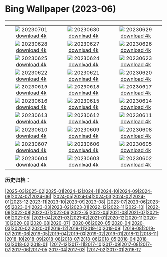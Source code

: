 # Bing Wallpaper (2023-06)
**************
| | | |
| :----: | :----: | :----: |
| ![](https://www.bing.com/th?id=OHR.ClamBears_EN-US1283973201_1920x1080.jpg) 20230701 [download 4k](https://www.bing.com/th?id=OHR.ClamBears_EN-US1283973201_UHD.jpg) | ![](https://www.bing.com/th?id=OHR.BanyakIslands_EN-US2426505225_1920x1080.jpg) 20230630 [download 4k](https://www.bing.com/th?id=OHR.BanyakIslands_EN-US2426505225_UHD.jpg) | ![](https://www.bing.com/th?id=OHR.PrideIceland_EN-US2263138010_1920x1080.jpg) 20230629 [download 4k](https://www.bing.com/th?id=OHR.PrideIceland_EN-US2263138010_UHD.jpg) |
| ![](https://www.bing.com/th?id=OHR.SedonaSunset_EN-US2192383635_1920x1080.jpg) 20230628 [download 4k](https://www.bing.com/th?id=OHR.SedonaSunset_EN-US2192383635_UHD.jpg) | ![](https://www.bing.com/th?id=OHR.VillandryGarden_EN-US2096198100_1920x1080.jpg) 20230627 [download 4k](https://www.bing.com/th?id=OHR.VillandryGarden_EN-US2096198100_UHD.jpg) | ![](https://www.bing.com/th?id=OHR.PetraTreasury_EN-US1981994011_1920x1080.jpg) 20230626 [download 4k](https://www.bing.com/th?id=OHR.PetraTreasury_EN-US1981994011_UHD.jpg) |
| ![](https://www.bing.com/th?id=OHR.NhaTrang_EN-US1821500559_1920x1080.jpg) 20230625 [download 4k](https://www.bing.com/th?id=OHR.NhaTrang_EN-US1821500559_UHD.jpg) | ![](https://www.bing.com/th?id=OHR.PollinatorMonarch_EN-US1506878789_1920x1080.jpg) 20230624 [download 4k](https://www.bing.com/th?id=OHR.PollinatorMonarch_EN-US1506878789_UHD.jpg) | ![](https://www.bing.com/th?id=OHR.PeruAmazon_EN-US1428483038_1920x1080.jpg) 20230623 [download 4k](https://www.bing.com/th?id=OHR.PeruAmazon_EN-US1428483038_UHD.jpg) |
| ![](https://www.bing.com/th?id=OHR.StonehengeSalisbury_EN-US1337618356_1920x1080.jpg) 20230622 [download 4k](https://www.bing.com/th?id=OHR.StonehengeSalisbury_EN-US1337618356_UHD.jpg) | ![](https://www.bing.com/th?id=OHR.EagleTree_EN-US8588984234_1920x1080.jpg) 20230621 [download 4k](https://www.bing.com/th?id=OHR.EagleTree_EN-US8588984234_UHD.jpg) | ![](https://www.bing.com/th?id=OHR.SanFranHall_EN-US0993956473_1920x1080.jpg) 20230620 [download 4k](https://www.bing.com/th?id=OHR.SanFranHall_EN-US0993956473_UHD.jpg) |
| ![](https://www.bing.com/th?id=OHR.TernFather_EN-US0899570111_1920x1080.jpg) 20230619 [download 4k](https://www.bing.com/th?id=OHR.TernFather_EN-US0899570111_UHD.jpg) | ![](https://www.bing.com/th?id=OHR.SurfSanDiego_EN-US0761983664_1920x1080.jpg) 20230618 [download 4k](https://www.bing.com/th?id=OHR.SurfSanDiego_EN-US0761983664_UHD.jpg) | ![](https://www.bing.com/th?id=OHR.HawksbillTurtle_EN-US0640232978_1920x1080.jpg) 20230617 [download 4k](https://www.bing.com/th?id=OHR.HawksbillTurtle_EN-US0640232978_UHD.jpg) |
| ![](https://www.bing.com/th?id=OHR.SmokyFireflies_EN-US8809086301_1920x1080.jpg) 20230616 [download 4k](https://www.bing.com/th?id=OHR.SmokyFireflies_EN-US8809086301_UHD.jpg) | ![](https://www.bing.com/th?id=OHR.FlagDayCapitol_EN-US8751000302_1920x1080.jpg) 20230615 [download 4k](https://www.bing.com/th?id=OHR.FlagDayCapitol_EN-US8751000302_UHD.jpg) | ![](https://www.bing.com/th?id=OHR.OkefenokeeSwamp_EN-US8688169198_1920x1080.jpg) 20230614 [download 4k](https://www.bing.com/th?id=OHR.OkefenokeeSwamp_EN-US8688169198_UHD.jpg) |
| ![](https://www.bing.com/th?id=OHR.BigBendAnniv_EN-US8613000977_1920x1080.jpg) 20230613 [download 4k](https://www.bing.com/th?id=OHR.BigBendAnniv_EN-US8613000977_UHD.jpg) | ![](https://www.bing.com/th?id=OHR.GoliathHeron_EN-US5151186674_1920x1080.jpg) 20230612 [download 4k](https://www.bing.com/th?id=OHR.GoliathHeron_EN-US5151186674_UHD.jpg) | ![](https://www.bing.com/th?id=OHR.PortugalDay_EN-US8470533567_1920x1080.jpg) 20230611 [download 4k](https://www.bing.com/th?id=OHR.PortugalDay_EN-US8470533567_UHD.jpg) |
| ![](https://www.bing.com/th?id=OHR.BalloonsTurkey_EN-US8385517143_1920x1080.jpg) 20230610 [download 4k](https://www.bing.com/th?id=OHR.BalloonsTurkey_EN-US8385517143_UHD.jpg) | ![](https://www.bing.com/th?id=OHR.PlayfulHumpback_EN-US8290961519_1920x1080.jpg) 20230609 [download 4k](https://www.bing.com/th?id=OHR.PlayfulHumpback_EN-US8290961519_UHD.jpg) | ![](https://www.bing.com/th?id=OHR.ChacoCulture_EN-US8179442556_1920x1080.jpg) 20230608 [download 4k](https://www.bing.com/th?id=OHR.ChacoCulture_EN-US8179442556_UHD.jpg) |
| ![](https://www.bing.com/th?id=OHR.CliffsEtretat_EN-US8125687089_1920x1080.jpg) 20230607 [download 4k](https://www.bing.com/th?id=OHR.CliffsEtretat_EN-US8125687089_UHD.jpg) | ![](https://www.bing.com/th?id=OHR.PlasticParrotfish_EN-US8059787303_1920x1080.jpg) 20230606 [download 4k](https://www.bing.com/th?id=OHR.PlasticParrotfish_EN-US8059787303_UHD.jpg) | ![](https://www.bing.com/th?id=OHR.MauiBeach_EN-US7999098369_1920x1080.jpg) 20230605 [download 4k](https://www.bing.com/th?id=OHR.MauiBeach_EN-US7999098369_UHD.jpg) |
| ![](https://www.bing.com/th?id=OHR.SouthKaibabTrail_EN-US7932080032_1920x1080.jpg) 20230604 [download 4k](https://www.bing.com/th?id=OHR.SouthKaibabTrail_EN-US7932080032_UHD.jpg) | ![](https://www.bing.com/th?id=OHR.GemsbokNamibia_EN-US7844189674_1920x1080.jpg) 20230603 [download 4k](https://www.bing.com/th?id=OHR.GemsbokNamibia_EN-US7844189674_UHD.jpg) | ![](https://www.bing.com/th?id=OHR.ReefAwareness_EN-US4807167780_1920x1080.jpg) 20230602 [download 4k](https://www.bing.com/th?id=OHR.ReefAwareness_EN-US4807167780_UHD.jpg) |

### 历史归档：

|[2025-03](2025-03/2025-03.md)|[2025-02](2025-02/2025-02.md)|[2025-01](2025-01/2025-01.md)|[2024-12](2024-12/2024-12.md)|[2024-11](2024-11/2024-11.md)|[2024-10](2024-10/2024-10.md)|[2024-09](2024-09/2024-09.md)|[2024-08](2024-08/2024-08.md)|[2024-07](2024-07/2024-07.md)|[2024-06](2024-06/2024-06.md)|
|[2024-05](2024-05/2024-05.md)|[2024-04](2024-04/2024-04.md)|[2024-03](2024-03/2024-03.md)|[2024-02](2024-02/2024-02.md)|[2024-01](2024-01/2024-01.md)|[2023-12](2023-12/2023-12.md)|[2023-11](2023-11/2023-11.md)|[2023-10](2023-10/2023-10.md)|[2023-09](2023-09/2023-09.md)|[2023-08](2023-08/2023-08.md)|
|[2023-07](2023-07/2023-07.md)|[2023-06](2023-06/2023-06.md)|[2023-05](2023-05/2023-05.md)|[2023-04](2023-04/2023-04.md)|[2023-03](2023-03/2023-03.md)|[2023-02](2023-02/2023-02.md)|[2023-01](2023-01/2023-01.md)|[2022-12](2022-12/2022-12.md)|[2022-11](2022-11/2022-11.md)|[2022-10](2022-10/2022-10.md)|
|[2022-09](2022-09/2022-09.md)|[2022-08](2022-08/2022-08.md)|[2022-07](2022-07/2022-07.md)|[2022-06](2022-06/2022-06.md)|[2022-05](2022-05/2022-05.md)|[2022-04](2022-04/2022-04.md)|[2021-08](2021-08/2021-08.md)|[2021-07](2021-07/2021-07.md)|[2021-06](2021-06/2021-06.md)|[2021-05](2021-05/2021-05.md)|
|[2021-04](2021-04/2021-04.md)|[2021-03](2021-03/2021-03.md)|[2021-02](2021-02/2021-02.md)|[2021-01](2021-01/2021-01.md)|[2020-12](2020-12/2020-12.md)|[2020-11](2020-11/2020-11.md)|[2020-10](2020-10/2020-10.md)|[2020-09](2020-09/2020-09.md)|[2020-08](2020-08/2020-08.md)|[2020-07](2020-07/2020-07.md)|
|[2020-06](2020-06/2020-06.md)|[2020-05](2020-05/2020-05.md)|[2020-04](2020-04/2020-04.md)|[2020-03](2020-03/2020-03.md)|[2020-02](2020-02/2020-02.md)|[2020-01](2020-01/2020-01.md)|[2019-12](2019-12/2019-12.md)|[2019-11](2019-11/2019-11.md)|[2019-10](2019-10/2019-10.md)|[2019-09](2019-09/2019-09.md)|
|[2019-08](2019-08/2019-08.md)|[2019-07](2019-07/2019-07.md)|[2019-06](2019-06/2019-06.md)|[2019-05](2019-05/2019-05.md)|[2019-04](2019-04/2019-04.md)|[2019-03](2019-03/2019-03.md)|[2019-02](2019-02/2019-02.md)|[2019-01](2019-01/2019-01.md)|[2018-12](2018-12/2018-12.md)|[2018-11](2018-11/2018-11.md)|
|[2018-10](2018-10/2018-10.md)|[2018-09](2018-09/2018-09.md)|[2018-08](2018-08/2018-08.md)|[2018-07](2018-07/2018-07.md)|[2018-06](2018-06/2018-06.md)|[2018-05](2018-05/2018-05.md)|[2018-04](2018-04/2018-04.md)|[2018-03](2018-03/2018-03.md)|[2018-02](2018-02/2018-02.md)|[2018-01](2018-01/2018-01.md)|
|[2017-12](2017-12/2017-12.md)|[2017-11](2017-11/2017-11.md)|[2017-10](2017-10/2017-10.md)|[2017-09](2017-09/2017-09.md)|[2017-08](2017-08/2017-08.md)|[2017-07](2017-07/2017-07.md)|[2017-06](2017-06/2017-06.md)|[2017-05](2017-05/2017-05.md)|[2017-04](2017-04/2017-04.md)|[2017-03](2017-03/2017-03.md)|
|[2017-02](2017-02/2017-02.md)|[2017-01](2017-01/2017-01.md)|[2016-12](2016-12/2016-12.md)